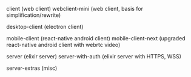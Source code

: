 client (web client)
webclient-mini (web client, basis for simplification/rewrite)

desktop-client (electron client)

mobile-client (react-native android client)
mobile-client-next (upgraded react-native android client with webrtc video)

server (elixir server)
server-with-auth (elixir server with HTTPS, WSS)

server-extras (misc)
